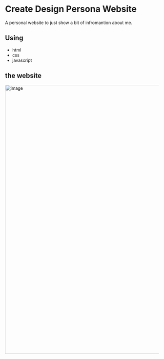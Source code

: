 # Create Design Persona Website
A personal website to just show a bit of infromantion about me.

## Using 

- html
- css
- javascript

## the website 

<img width="1919" height="877" alt="image" src="https://github.com/user-attachments/assets/7784d9ea-4e40-4ed0-8d5e-22d31a9c7a33" />
